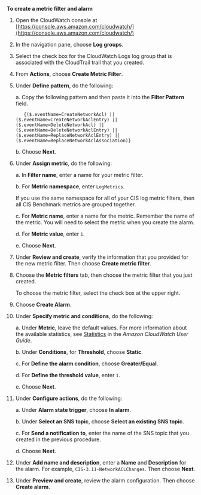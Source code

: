 **To create a metric filter and alarm**

1.  Open the CloudWatch console at [https://console.aws.amazon.com/cloudwatch/](https://console.aws.amazon.com/cloudwatch/)
   
1.   In the navigation pane, choose **Log groups**.
    
1.   Select the check box for the CloudWatch Logs log group that is associated with the CloudTrail trail that you created.
    
1.   From **Actions**, choose **Create Metric Filter**.
    
1.   Under **Define pattern**, do the following:
    
        a.  Copy the following pattern and then paste it into the **Filter Pattern** field.
        
            {($.eventName=CreateNetworkAcl) || ($.eventName=CreateNetworkAclEntry) || ($.eventName=DeleteNetworkAcl) || ($.eventName=DeleteNetworkAclEntry) || ($.eventName=ReplaceNetworkAclEntry) || ($.eventName=ReplaceNetworkAclAssociation)}
        
        b.  Choose **Next**.
        
2.   Under **Assign metric**, do the following:
    
        a.  In **Filter name**, enter a name for your metric filter.
        
        b.  For **Metric namespace**, enter `LogMetrics`.
        
        If you use the same namespace for all of your CIS log metric filters, then all CIS Benchmark metrics are grouped together.
        
        c.  For **Metric name**, enter a name for the metric. Remember the name of the metric. You will need to select the metric when you create the alarm.
        
        d.  For **Metric value**, enter `1`.
        
        e.  Choose **Next**.
        
3.   Under **Review and create**, verify the information that you provided for the new metric filter. Then choose **Create metric filter**.
    
4.   Choose the **Metric filters** tab, then choose the metric filter that you just created.
    
     To choose the metric filter, select the check box at the upper right.
    
5.   Choose **Create Alarm**.
    
6.   Under **Specify metric and conditions**, do the following:
    
        a.  Under **Metric**, leave the default values. For more information about the available statistics, see [Statistics](https://docs.aws.amazon.com/AmazonCloudWatch/latest/monitoring/cloudwatch_concepts.html#Statistic) in the _Amazon CloudWatch User Guide_.
        
        b.  Under **Conditions**, for **Threshold**, choose **Static**.
        
        c.  For **Define the alarm condition**, choose **Greater/Equal**.
        
        d.  For **Define the threshold value**, enter `1`.
        
        e.  Choose **Next**.
        
7.   Under **Configure actions**, do the following:
    
        a.  Under **Alarm state trigger**, choose **In alarm**.
        
        b.  Under **Select an SNS topic**, choose **Select an existing SNS topic**.
        
        c.  For **Send a notification to**, enter the name of the SNS topic that you created in the previous procedure.
        
        d.  Choose **Next**.
        
8.   Under **Add name and description**, enter a **Name** and **Description** for the alarm. For example, `CIS-3.11-NetworkACLChanges`. Then choose **Next**.
    
9.   Under **Preview and create**, review the alarm configuration. Then choose **Create alarm**.